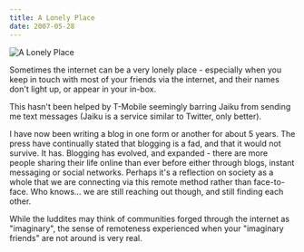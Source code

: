 ```yaml
---
title: A Lonely Place
date: 2007-05-28
---
```


![A Lonely Place](https://source.unsplash.com/X6cChncECA8/1600x900)

Sometimes the internet can be a very lonely place - especially when you keep in touch with most of your friends via the internet, and their names don't light up, or appear in your in-box.

This hasn't been helped by T-Mobile seemingly barring Jaiku from sending me text messages (Jaiku is a service similar to Twitter, only better).

I have now been writing a blog in one form or another for about 5 years. The press have continually stated that blogging is a fad, and that it would not survive. It has. Blogging has evolved, and expanded - there are more people sharing their life online than ever before either through blogs, instant messaging or social networks. Perhaps it's a reflection on society as a whole that we are connecting via this remote method rather than face-to-face. Who knows... we are still reaching out though, and still finding each other.

While the luddites may think of communities forged through the internet as "imaginary", the sense of remoteness experienced when your "imaginary friends" are not around is very real.
